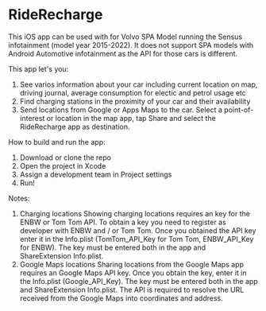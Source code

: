 # RideRecharge
This iOS app can be used with for Volvo SPA Model running the Sensus infotainment (model year 2015-2022). It does not support SPA models with Android Automotive infotainment as the API for those cars is different.

This app let's you:
1) See varios information about your car including current location on map, driving journal, average consumption for electic and petrol usage etc
2) Find charging stations in the proximity of your car and their availability
3) Send locations from Google or Apps Maps to the car. Select a point-of-interest or location in the map app, tap Share and select the RideRecharge app as destination.

How to build and run the app:
1) Download or clone the repo
2) Open the project in Xcode
3) Assign a development team in Project settings
4) Run!

Notes:
1) Charging locations
Showing charging locations requires an key for the ENBW or Tom Tom API. To obtain a key you need to register as developer with ENBW and / or Tom Tom. Once you obtained the API key enter it in the Info.plist (TomTom_API_Key for Tom Tom, ENBW_API_Key for ENBW). The key must be entered both in the app and ShareExtension Info.plist. 
2) Google Maps locations
Sharing locations from the Google Maps app requires an Google Maps API key. Once you obtain the key, enter it in the Info.plist (Google_API_Key). The key must be entered both in the app and ShareExtension Info.plist. The API is required to resolve the URL received from the Google Maps into coordinates and address.
